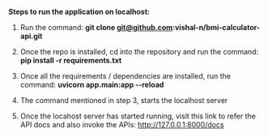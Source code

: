 **Steps to run the application on localhost:**

1. Run the command: **git clone git@github.com:vishal-n/bmi-calculator-api.git**

2. Once the repo is installed, cd into the repository and run the command: **pip install -r requirements.txt**

3. Once all the requirements / dependencies are installed, run the command: **uvicorn app.main:app --reload**

4. The command mentioned in step 3, starts the localhost server

5. Once the locahost server has started running, visit this link to refer the API docs and also invoke the APIs: http://127.0.0.1:8000/docs
